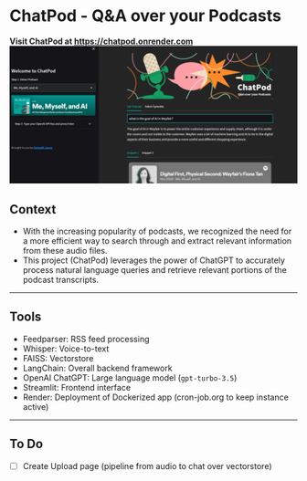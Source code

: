 # ChatPod - Q&A over your Podcasts

**Visit ChatPod at https://chatpod.onrender.com**
<img
  src="assets/screenshot.png"
  style="display: inline-block; margin: 0 auto;">



## Context
- With the increasing popularity of podcasts, we recognized the need for a more efficient way to search through and extract relevant information from these audio files.
- This project (ChatPod) leverages the power of ChatGPT to accurately process natural language queries and retrieve relevant portions of the podcast transcripts. 

___

## Tools
- Feedparser: RSS feed processing
- Whisper: Voice-to-text
- FAISS: Vectorstore
- LangChain: Overall backend framework
- OpenAI ChatGPT: Large language model (`gpt-turbo-3.5`)
- Streamlit: Frontend interface
- Render: Deployment of Dockerized app (cron-job.org to keep instance active)
___

## To Do
- [ ] Create Upload page (pipeline from audio to chat over vectorstore)
